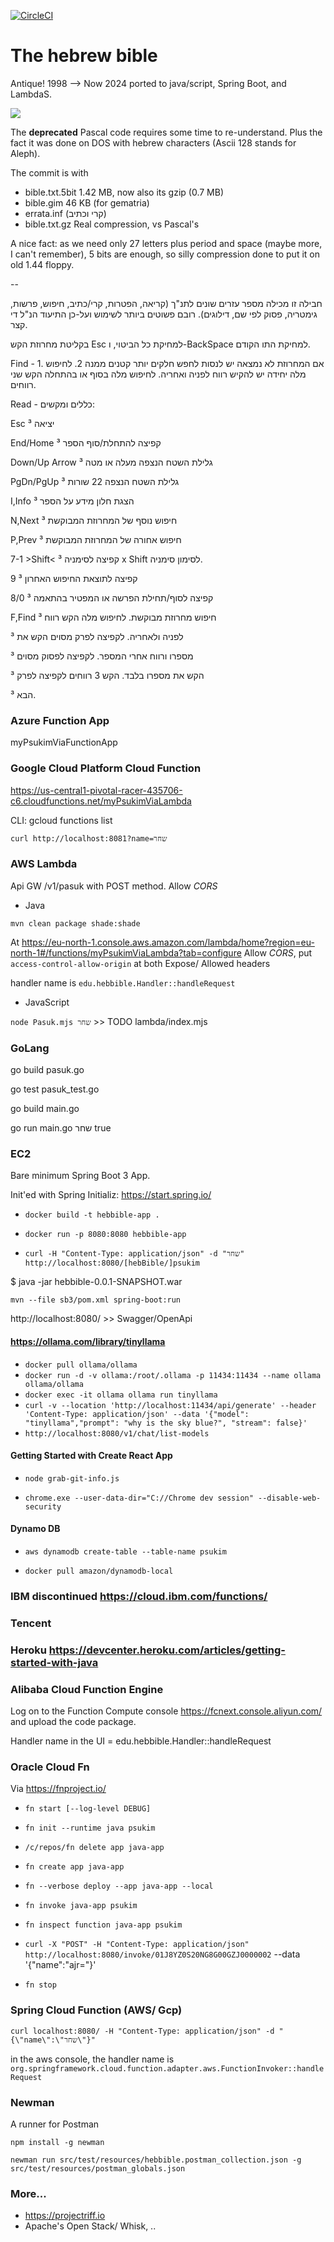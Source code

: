 [![CircleCI](https://dl.circleci.com/status-badge/img/gh/shahart/heb-bible/tree/master.svg?style=svg)](https://dl.circleci.com/status-badge/redirect/gh/shahart/heb-bible/tree/master)

# The hebrew bible #

Antique! 1998 --> Now 2024 ported to java/script, Spring Boot, and LambdaS.


![](read-psalm-119.png)

The **deprecated** Pascal code requires some time to re-understand. Plus the fact it was done on DOS with hebrew characters (Ascii 128 stands for Aleph).

The commit is with

- bible.txt.5bit 1.42 MB, now also its gzip (0.7 MB)
- bible.gim 46 KB (for gematria)
- errata.inf (קרי וכתיב)
- bible.txt.gz Real compression, vs Pascal's

A nice fact: as we need only 27 letters plus period and space (maybe more, I can't remember), 5 bits are enough, so silly compression done to put it on old 1.44 floppy.

--


חבילה זו מכילה מספר עזרים שונים לתנ"ך (קריאה, הפטרות, קרי/כתיב, חיפוש, פרשות, גימטריה, פסוק לפי שם, דילוגים). רובם פשוטים ביותר לשימוש
ועל-כן התיעוד הנ"ל די קצר.

בקליטת מחרוזת הקש Esc למחיקת כל הביטוי, ו-BackSpace למחיקת
התו הקודם.

Find - 1. אם המחרוזת לא נמצאה יש לנסות לחפש חלקים יותר קטנים
ממנה 2. לחיפוש מלה יחידה יש להקיש רווח לפניה ואחריה. לחיפוש
מלה בסוף או בהתחלה הקש שני רווחים.

Read - כללים ומקשים:
 
Esc ³ יציאה

End/Home ³ קפיצה להתחלת/סוף הספר

Down/Up Arrow ³ גלילת השטח הנצפה מעלה או מטה

PgDn/PgUp ³ גלילת השטח הנצפה 22 שורות

I,Info ³ הצגת חלון מידע על הספר

N,Next ³ חיפוש נוסף של המחרוזת המבוקשת

P,Prev ³ חיפוש אחורה של המחרוזת המבוקשת

7-1 >Shift< ³ קפיצה לסימניה x Shift לסימון סימניה.

9 ³ קפיצה לתוצאת החיפוש האחרון

8/0 ³ קפיצה לסוף/תחילת הפרשה או המפטיר בהתאמה

F,Find ³ חיפוש מחרוזת מבוקשת. לחיפוש מלה הקש רווח

³ לפניה ולאחריה. לקפיצה לפרק מסוים הקש את

³ מספרו ורווח אחרי המספר. לקפיצה לפסוק מסוים

³ הקש את מספרו בלבד. הקש 3 רווחים לקפיצה לפרק

³ הבא.

### Azure Function App

myPsukimViaFunctionApp

### Google Cloud Platform Cloud Function

https://us-central1-pivotal-racer-435706-c6.cloudfunctions.net/myPsukimViaLambda

CLI: gcloud functions list

`curl http://localhost:8081?name=שחר`

### AWS Lambda

Api GW /v1/pasuk with POST method.
Allow _CORS_

- Java

`mvn clean package shade:shade`

At https://eu-north-1.console.aws.amazon.com/lambda/home?region=eu-north-1#/functions/myPsukimViaLambda?tab=configure
Allow _CORS_, put `access-control-allow-origin` at both Expose/ Allowed headers

handler name is `edu.hebbible.Handler::handleRequest`

- JavaScript

`node Pasuk.mjs שחר` >> TODO lambda/index.mjs

### GoLang

go build pasuk.go

go test pasuk_test.go

go build main.go

go run main.go שחר true

### EC2

Bare minimum Spring Boot 3 App.

Init'ed with Spring Initializ: https://start.spring.io/

- `docker build -t hebbible-app .`
- `docker run -p 8080:8080 hebbible-app`

- `curl -H "Content-Type: application/json" -d "שחר" http://localhost:8080/[hebBible/]psukim`

$ java -jar hebbible-0.0.1-SNAPSHOT.war

`mvn --file sb3/pom.xml spring-boot:run`

http://localhost:8080/ >> Swagger/OpenApi

#### https://ollama.com/library/tinyllama

- `docker pull ollama/ollama`
- `docker run -d -v ollama:/root/.ollama -p 11434:11434 --name ollama ollama/ollama`
- `docker exec -it ollama ollama run tinyllama`
- `curl -v --location 'http://localhost:11434/api/generate' --header 'Content-Type: application/json' --data '{"model": "tinyllama","prompt": "why is the sky blue?", "stream": false}'`
- `http://localhost:8080/v1/chat/list-models`

#### Getting Started with Create React App

- `node grab-git-info.js`

- `chrome.exe --user-data-dir="C://Chrome dev session" --disable-web-security`


#### Dynamo DB

- `aws dynamodb create-table --table-name psukim`

- `docker pull amazon/dynamodb-local`


### IBM discontinued https://cloud.ibm.com/functions/

### Tencent

### Heroku https://devcenter.heroku.com/articles/getting-started-with-java

### Alibaba Cloud Function Engine

Log on to the Function Compute console https://fcnext.console.aliyun.com/ and upload the code package.

Handler name in the UI = edu.hebbible.Handler::handleRequest

### Oracle Cloud Fn

Via https://fnproject.io/

- `fn start [--log-level DEBUG]`
- `fn init --runtime java psukim`
- `/c/repos/fn delete app java-app`
- `fn create app java-app`


- `fn --verbose deploy --app java-app --local`


- `fn invoke java-app psukim`


- `fn inspect function java-app psukim`
- `curl -X "POST" -H "Content-Type: application/json" http://localhost:8080/invoke/01J8YZ0S20NG8G00GZJ0000002` --data '{"name":"ajr="}'

- `fn stop`

### Spring Cloud Function (AWS/ Gcp)

`curl localhost:8080/ -H "Content-Type: application/json" -d "{\"name\":\"שחר\"}"`

in the aws console, the handler name is `org.springframework.cloud.function.adapter.aws.FunctionInvoker::handleRequest`

### Newman

A runner for Postman

`npm install -g newman`

`newman run src/test/resources/hebbible.postman_collection.json -g src/test/resources/postman_globals.json`

### More...

- https://projectriff.io
- Apache's Open Stack/ Whisk, ..

